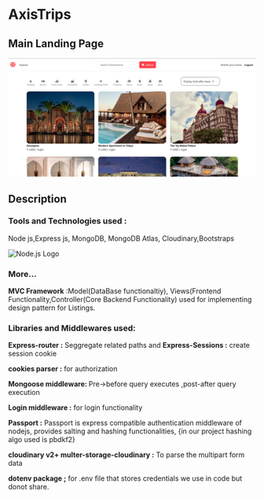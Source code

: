 <h1>AxisTrips</h1>
<h2>Main Landing Page</h2>
<img src="gitimageaxistrips.png" >
<h2>Description</h2>
<h3>Tools and Technologies used :</h3>
<p>Node js,Express js, MongoDB, MongoDB Atlas, Cloudinary,Bootstraps</p>
<img src="https://nodejs.org/static/images/logos/nodejs-new-pantone-black.svg" alt="Node.js Logo" width="200">

<h3>More...</h3>
<p><b>MVC Framework</b> :Model(DataBase functionaltiy), Views(Frontend Functionality,Controller(Core Backend Functionality) used for implementing design pattern for Listings.</p>
<p></p>
<h3>Libraries and Middlewares used: </h3>
<p><b>Express-router :</b> Seggregate related paths and <b>Express-Sessions :</b> create session cookie</p>
<p><b>cookies parser :</b> for authorization </p>
<p><b>Mongoose middleware: </b> Pre->before query executes ,post-after query execution </p>
<p><b>Login middleware :</b> for login functionality</p>
<p><b>Passport :</b> Passport is express compatible authentication middleware of nodejs, provides salting and hashing functionalities, {in our project hashing algo used is pbdkf2}</p>
<p><b>cloudinary v2+ multer-storage-cloudinary :</b> To parse the multipart form data </p>
<p><b>dotenv package ;</b> for .env file that stores credentials we use in code but donot share.</p>
